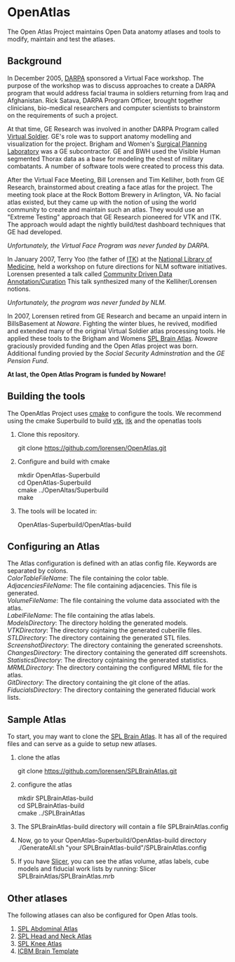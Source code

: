 OpenAtlas
=========

The Open Atlas Project maintains Open Data anatomy atlases and tools to modify, maintain and test the atlases.

## Background
In December 2005, [DARPA](http://www.darpa.mil/default.aspx) sponsored a Virtual Face workshop. The purpose of the workshop was to discuss approaches to create a DARPA program that would address facial trauma in soldiers returning from Iraq and Afghanistan. Rick Satava, DARPA Program Officer, brought together clinicians, bio-medical researchers and computer scientists to brainstorm on the requirements of such a project.

At that time, GE Research was involved in another DARPA Program called [Virtual Soldier](http://www.virtualsoldier.us/). GE's role was to support anatomy modelling and visualization for the project. Brigham and Women's [Surgical Planning Laboratory](http://www.spl.harvard.edu/) was a GE subcontractor. GE and BWH used the Visible Human segmented Thorax data as a base for modeling the chest of military combatants. A number of software tools were created to process this data.

After the Virtual Face Meeting, Bill Lorensen and Tim Kelliher, both from GE Research, brainstormed about creating a face atlas for the project. The meeting took place at the Rock Bottom Brewery in Arlington, VA. No facial atlas existed, but they came up with the notion of using the world community to create and maintain such an atlas. They would use an "Extreme Testing" approach that GE Research pioneered for VTK and ITK. The approach would adapt the nightly build/test dashboard techniques that GE had developed.

_Unfortunately, the Virtual Face Program was never funded by DARPA._

In January 2007, Terry Yoo (the father of [ITK](http://itk.org)) at the [National Library of Medicine](http://www.nlm.nih.gov/), held a workshop on future directions for NLM software initiatives. Lorensen presented a talk called [Community Driven Data Annotation/Curation](http://marchingcubes.org/images/f/f7/CommunityDataAnnotation.pdf)  This talk synthesized many of the Kelliher/Lorensen notions.

_Unfortunately, the program was never funded by NLM._

In 2007, Lorensen retired from GE Research and became an unpaid intern in BillsBasement at _Noware_. Fighting the winter blues, he revived, modified and extended many of the original Virtual Soldier atlas processing tools. He applied these tools to the Brigham and Womens [SPL Brain Atlas](http://www.spl.harvard.edu/publications/item/view/1265). _Noware_ graciously provided funding and the Open Atlas project was born. Additional funding provied by the _Social Security Adminstration_ and the _GE Pension Fund_.

__At last, the Open Atlas Program is funded by Noware!__

## Building the tools
The OpenAtlas Project uses [cmake](http://cmake.org) to configure the tools. We recommend using the cmake Superbuild to build [vtk](vtk.org), [itk](itk.org) and the openatlas tools

1. Clone this repository.

   git clone https://github.com/lorensen/OpenAtlas.git  

2. Configure and build with cmake

   mkdir OpenAtlas-Superbuild  
   cd OpenAtlas-Superbuild  
   cmake ../OpenAltas/Superbuild  
   make  

3. The tools will be located in:

   OpenAtlas-Superbuild/OpenAtlas-build  
   
## Configuring an Atlas
The Atlas configuration is defined with an atlas config file. Keywords are separated by colons.  
   *ColorTableFileName*: The file containing the color table.    
   *AdjacenciesFileName*: The file containing adjacencies. This file is generated.  
   *VolumeFileName*: The file containing the volume data associated with the atlas.  
   *LabelFileName*: The file containing the atlas labels.  
   *ModelsDirectory*: The directory holding the generated models.  
   *VTKDirectory*: The directory cojntaing the generated cuberille files.  
   *STLDirectory*: The directory containing the generated STL files.  
   *ScreenshotDirectory*: The directory containing the generated screenshots.  
   *ChangesDirectory*: The directory containing the generated diff screenshots.  
   *StatisticsDirectory*: The directory cojntaining the generated statistics.  
   *MRMLDirectory*: The directory containing the configured MRML file for the atlas.  
   *GitDirectory*: The directory containing the git clone of the atlas.  
   *FiducialsDirectory*: The directory containing the generated fiducial work lists.  
   
## Sample Atlas
To start, you may want to clone the [SPL Brain Atlas](http://www.spl.harvard.edu/publications/item/view/1265). It has all of the required files and can serve as a guide to setup new atlases.

1. clone the atlas

   git clone https://github.com/lorensen/SPLBrainAtlas.git  

2. configure the atlas

   mkdir SPLBrainAtlas-build  
   cd SPLBrainAtlas-build  
   cmake ../SPLBrainAtlas  
3. The SPLBrainAtlas-build directory will contain a file SPLBrainAtlas.config
4. Now, go to your OpenAtlas-Superbuild/OpenAtlas-build directory
   ./GenerateAll.sh "your SPLBrainAtlas-build"/SPLBrainAtlas.config
5. If you have [Slicer](http://slicer.org/), you can see the atlas volume, atlas labels, cube models and fiducial work lists by running:
   Slicer SPLBrainAtlas/SPLBrainAtlas.mrb

## Other atlases
The following atlases can also be configured for Open Atlas tools.

1. [SPL Abdominal Atlas](https://github.com/lorensen/SPLAbdominalAtlas)
2. [SPL Head and Neck Atlas](https://github.com/lorensen/SPLHeadNeckAtlas)
3. [SPL Knee Atlas](https://github.com/lorensen/SPLKneeAtlas)
4. [ICBM Brain Template](https://github.com/lorensen/ICBMBrainAtlas)
